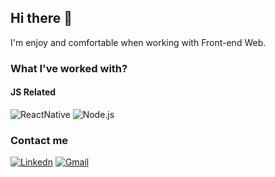 ## Hi there 👋

<!--
**TanNgo811/TanNgo811** is a ✨ _special_ ✨ repository because its `README.md` (this file) appears on your GitHub profile.

Here are some ideas to get you started:

- 🔭 I’m currently working on ...
- 🌱 I’m currently learning ...
- 👯 I’m looking to collaborate on ...
- 🤔 I’m looking for help with ...
- 💬 Ask me about ...
- 📫 How to reach me: ...
- 😄 Pronouns: ...
- ⚡ Fun fact: ...
-->

I'm enjoy and comfortable when working with Front-end Web.

### What I've worked with?

#### JS Related
![ReactNative](https://img.shields.io/badge/React-61DAFB?logo=react&logoColor=white&style=flat)
![Node.js](https://img.shields.io/badge/Node.js-000000?logo=nodedotjs&logoColor=white&style=flat)
<br/>


### Contact me

[![Linkedn](https://img.shields.io/badge/Linkedin-0A66C2?logo=linkedin&logoColor=white&style=flat)](https://www.linkedin.com/in/tanngo811/)
[![Gmail](https://img.shields.io/badge/Gmail-D14836?logo=gmail&logoColor=white&style=flat)](mailto:ngotientan811@gmail.com)

<!--
### Github Stats

[![Blurk's github stats](https://github-readme-stats.vercel.app/api?username=TanNgo811&show_icons=true&theme=dark)](https://github.com/anuraghazra/github-readme-stats)

-->
